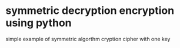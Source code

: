# symmetric decryption encryption using python
 simple example of symmetric algorthm cryption cipher with one key 
